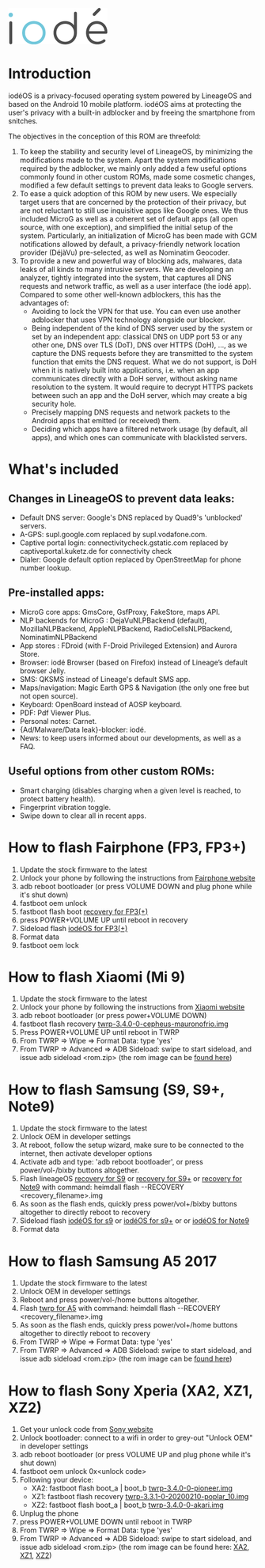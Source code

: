 ![alt text](pictures/iode_20174.png)

# Introduction

iodéOS is a privacy-focused operating system powered by LineageOS and based on the Android 10 mobile platform. iodéOS aims at protecting the user's privacy with a built-in adblocker and by freeing the smartphone from snitches.

The objectives in the conception of this ROM are threefold:

1. To keep the stability and security level of LineageOS, by minimizing the modifications made to the system. Apart the system modifications required by the adblocker, we mainly only added a few useful options commonly found in other custom ROMs, made some cosmetic changes, modified a few default settings to prevent data leaks to Google servers.
1. To ease a quick adoption of this ROM by new users. We especially target users that are concerned by the protection of their privacy, but are not reluctant to still use inquisitive apps like Google ones. We thus included MicroG as well as a coherent set of default apps (all open source, with one exception), and simplified the initial setup of the system. Particularly, an initialization of MicroG has been made with GCM notifications allowed by default, a privacy-friendly network location provider (DéjàVu) pre-selected, as well as Nominatim Geocoder.
1. To provide a new and powerful way of blocking ads, malwares, data leaks of all kinds to many intrusive servers. We are developing an analyzer, tightly integrated into the system, that captures all DNS requests and network traffic, as well as a user interface (the iodé app). Compared to some other well-known adblockers, this has the advantages of:
   * Avoiding to lock the VPN for that use. You can even use another adblocker that uses VPN technology alongside our blocker.
   * Being independent of the kind of DNS server used by the system or set by an independent app: classical DNS on UDP port 53 or any other one, DNS over TLS (DoT), DNS over HTTPS (DoH), ..., as we capture the DNS requests before they are transmitted to the system function that emits the DNS request. What we do not support, is DoH when it is natively built into applications, i.e. when an app communicates directly with a DoH server, without asking name resolution to the system. It would require to decrypt HTTPS packets between such an app and the DoH server, which may create a big security hole.
   * Precisely mapping DNS requests and network packets to the Android apps that emitted (or received) them.
   * Deciding which apps have a filtered network usage (by default, all apps), and which ones can communicate with blacklisted servers.

# What's included

## Changes in LineageOS to prevent data leaks:
* Default DNS server: Google's DNS replaced by Quad9's 'unblocked' servers.
* A-GPS: supl.google.com replaced by supl.vodafone.com.
* Captive portal login: connectivitycheck.gstatic.com replaced by captiveportal.kuketz.de for connectivity check
* Dialer: Google default option replaced by OpenStreetMap for phone number lookup.

## Pre-installed apps:
* MicroG core apps: GmsCore, GsfProxy, FakeStore, maps API.
* NLP backends for MicroG : DejaVuNLPBackend (default), MozillaNLPBackend, AppleNLPBackend, RadioCellsNLPBackend, NominatimNLPBackend
* App stores : FDroid (with F-Droid Privileged Extension) and Aurora Store.
* Browser: iodé Browser (based on Firefox) instead of Lineage’s default browser Jelly.
* SMS: QKSMS instead of Lineage's default SMS app.
* Maps/navigation: Magic Earth GPS & Navigation (the only one free but not open source).
* Keyboard: OpenBoard instead of AOSP keyboard.
* PDF: Pdf Viewer Plus.
* Personal notes: Carnet.
* {Ad/Malware/Data leak}-blocker: iodé.
* News: to keep users informed about our developments, as well as a FAQ.

## Useful options from other custom ROMs:
* Smart charging (disables charging when a given level is reached, to protect battery health).
* Fingerprint vibration toggle.
* Swipe down to clear all in recent apps.

# How to flash Fairphone (FP3, FP3+)

1. Update the stock firmware to the latest
1. Unlock your phone by following the instructions from [Fairphone website](https://www.fairphone.com/en/bootloader-unlocking-code-for-fairphone-3/)
1. adb reboot bootloader (or press VOLUME DOWN and plug phone while it's shut down)
1. fastboot oem unlock
1. fastboot flash boot [recovery for FP3(+)](https://github.com/iodeOS/ota/releases/download/v1-FP3/recovery.img)
1. press POWER+VOLUME UP until reboot in recovery
1. Sideload flash [iodéOS for FP3(+)](https://github.com/iodeOS/ota/releases/tag/v1-FP3)
1. Format data
1. fastboot oem lock

# How to flash Xiaomi (Mi 9)

1. Update the stock firmware to the latest
1. Unlock your phone by following the instructions from [Xiaomi website](https://en.miui.com/unlock/)
1. adb reboot bootloader (or press power+VOLUME DOWN)
1. fastboot flash recovery [twrp-3.4.0-0-cepheus-mauronofrio.img](https://github.com/iodeOS/ota/releases/download/v1-cepheus/twrp-3.4.0-0-cepheus-mauronofrio.img)
1. Press POWER+VOLUME UP until reboot in TWRP
1. From TWRP => Wipe => Format Data: type 'yes'
1. From TWRP => Advanced => ADB Sideload: swipe to start sideload, and issue adb sideload &lt;rom.zip&gt; (the rom image can be [found here](https://github.com/iodeOS/ota/releases/tag/v1-cepheus))

# How to flash Samsung (S9, S9+, Note9)

1. Update the stock firmware to the latest
1. Unlock OEM in developer settings
1. At reboot, follow the setup wizard, make sure to be connected to the internet, then activate developer options
1. Activate adb and type: 'adb reboot bootloader', or press  power/vol-/bixby buttons altogether.
1. Flash lineageOS [recovery for S9](https://github.com/iodeOS/ota/releases/tag/v1-starlte/recovery.img) or  [recovery for S9+](https://github.com/iodeOS/ota/releases/tag/v1-star2lte/recovery.img) or [recovery for Note9](https://github.com/iodeOS/ota/releases/tag/v1-crownlte/recovery.img) with command: heimdall flash --RECOVERY <recovery_filename>.img
1. As soon as the flash ends, quickly press power/vol+/bixby buttons altogether to directly reboot to recovery
1. Sideload flash [iodéOS for s9](https://github.com/iodeOS/ota/releases/tag/v1-starlte) or [iodéOS for s9+](https://github.com/iodeOS/ota/releases/tag/v1-star2lte) or or [iodéOS for Note9](https://github.com/iodeOS/ota/releases/tag/v1-crownlte)
1. Format data

# How to flash Samsung A5 2017

1. Update the stock firmware to the latest
1. Unlock OEM in developer settings
1. Reboot and press power/vol-/home buttons altogether.
1. Flash [twrp for A5](https://github.com/iodeOS/ota/releases/download/v1-a5y17lte/twrp-3.5.0_9-0-a5y17lte.img) with command: heimdall flash --RECOVERY <recovery_filename>.img
1. As soon as the flash ends, quickly press power/vol+/home buttons altogether to directly reboot to recovery
1. From TWRP => Wipe => Format Data: type 'yes'
1. From TWRP => Advanced => ADB Sideload: swipe to start sideload, and issue adb sideload &lt;rom.zip&gt; (the rom image can be [found here](https://github.com/iodeOS/ota/releases/tag/v1-a5y17lte))

# How to flash Sony Xperia (XA2, XZ1, XZ2)

1. Get your unlock code from [Sony website](https://developer.sony.com/develop/open-devices/get-started/unlock-bootloader)
1. Unlock bootloader: connect to a wifi in order to grey-out "Unlock OEM" in developer settings
1. adb reboot bootloader (or press VOLUME UP and plug phone while it's shut down)
1. fastboot oem unlock 0x&lt;unlock code&gt;
1. Following your device:
   * XA2: fastboot flash boot_a | boot_b [twrp-3.4.0-0-pioneer.img](https://github.com/iodeOS/ota/releases/download/v1-pioneer/twrp-3.4.0-0-pioneer.img)
   * XZ1: fastboot flash recovery [twrp-3.3.1-0-20200210-poplar_10.img](https://github.com/iodeOS/ota/releases/download/v1-poplar/twrp-3.3.1-0-20200210-poplar_10.img)
   * XZ2: fastboot flash boot_a | boot_b [twrp-3.4.0-0-akari.img](https://github.com/iodeOS/ota/releases/download/v1-akari/twrp-3.4.0-0-akari.img)
1. Unplug the phone
1. press POWER+VOLUME DOWN until reboot in TWRP
1. From TWRP => Wipe => Format Data: type 'yes'
1. From TWRP => Advanced => ADB Sideload: swipe to start sideload, and issue adb sideload &lt;rom.zip&gt; (the rom image can be found here: [XA2](https://github.com/iodeOS/ota/releases/tag/v1-pioneer), [XZ1](https://github.com/iodeOS/ota/releases/tag/v1-poplar), [XZ2](https://github.com/iodeOS/ota/releases/tag/v1-akari))
